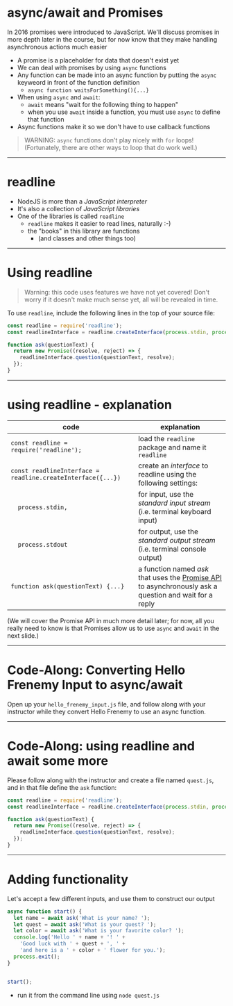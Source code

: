 # async/await and Promises

In 2016 promises were introduced to JavaScript. We'll discuss promises in more depth later in the course, but for now know that they make handling asynchronous actions much easier

* A promise is a placeholder for data that doesn't exist yet
* We can deal with promises by using `async` functions
* Any function can be made into an async function by putting the `async` keyweord in front of the function definition
  * `async function waitsForSomething(){...}`
* When using `async` and `await`:
  * `await` means "wait for the following thing to happen"
  * when you use `await` inside a function, you must use `async` to define that function
* Async functions make it so we don't have to use callback functions

> WARNING: `async` functions don't play nicely with `for` loops! (Fortunately, there are other ways to loop that do work well.)

---

# readline

* NodeJS is more than a *JavaScript interpreter*
* It's also a collection of *JavaScript libraries*
* One of the libraries is called `readline`
    * `readline` makes it easier to read lines, naturally :-)
    * the "books" in this library are functions
      * (and classes and other things too)

---

# Using readline

> Warning: this code uses features we have not yet covered! Don't worry if it doesn't make much sense yet, all will be revealed in time.

To use `readline`, include the following lines in the top of your source file:

```javascript
const readline = require('readline');
const readlineInterface = readline.createInterface(process.stdin, process.stdout);

function ask(questionText) {
  return new Promise((resolve, reject) => {
    readlineInterface.question(questionText, resolve);
  });
}
```

---

# using readline - explanation

| code                                                        | explanation                                                                                                                             |
|-------------------------------------------------------------|-----------------------------------------------------------------------------------------------------------------------------------------|
| `const readline = require('readline');`                     | load the `readline` package and name it `readline`                                                                                      |
| `const readlineInterface = readline.createInterface({...})` | create an *interface* to readline using the following settings:                                                                         |
| `  process.stdin,`                                | for input, use the *standard input stream* (i.e. terminal keyboard input)                                                               |
| `  process.stdout`                               | for output, use the *standard output stream* (i.e. terminal console output)                                                             |
| `function ask(questionText) {...}`                          | a function named *ask* that uses the [Promise API](https://developer.mozilla.org/en-US/docs/Web/JavaScript/Guide/Using_promises) to asynchronously ask a question and wait for a reply |

(We will cover the Promise API in much more detail later; for now, all you really need to know is that Promises allow us to use `async` and `await` in the next slide.)

---

# Code-Along: Converting Hello Frenemy Input to async/await

Open up your `hello_frenemy_input.js` file, and follow along with your instructor while they convert Hello Frenemy to use an async function.

---

# Code-Along: using readline and await some more

Please follow along with the instructor and create a file named `quest.js`, and in that file define the `ask` function:

```javascript
const readline = require('readline');
const readlineInterface = readline.createInterface(process.stdin, process.stdout);

function ask(questionText) {
  return new Promise((resolve, reject) => {
    readlineInterface.question(questionText, resolve);
  });
}

```

---

# Adding functionality

Let's accept a few different inputs, and use them to construct our output

```js
async function start() {
  let name = await ask('What is your name? ');
  let quest = await ask('What is your quest? ');
  let color = await ask('What is your favorite color? ');
  console.log('Hello ' + name + '! ' +
    'Good luck with ' + quest + ', ' +
    'and here is a ' + color + ' flower for you.');
  process.exit();
}


start();
```

* run it from the command line using `node quest.js`
